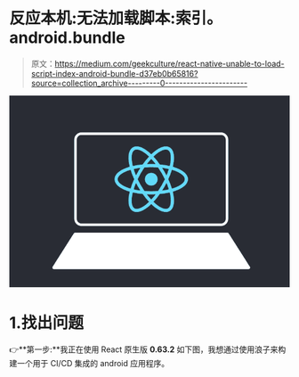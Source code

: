 # 反应本机:无法加载脚本:索引。android.bundle

> 原文：<https://medium.com/geekculture/react-native-unable-to-load-script-index-android-bundle-d37eb0b65816?source=collection_archive---------0----------------------->

![](img/cfc76adcbc5c01abe77752458485d219.png)

# 1.找出问题

👉**第一步:**我正在使用 React 原生版 **0.63.2** 如下图，我想通过使用浪子来构建一个用于 CI/CD 集成的 android 应用程序。